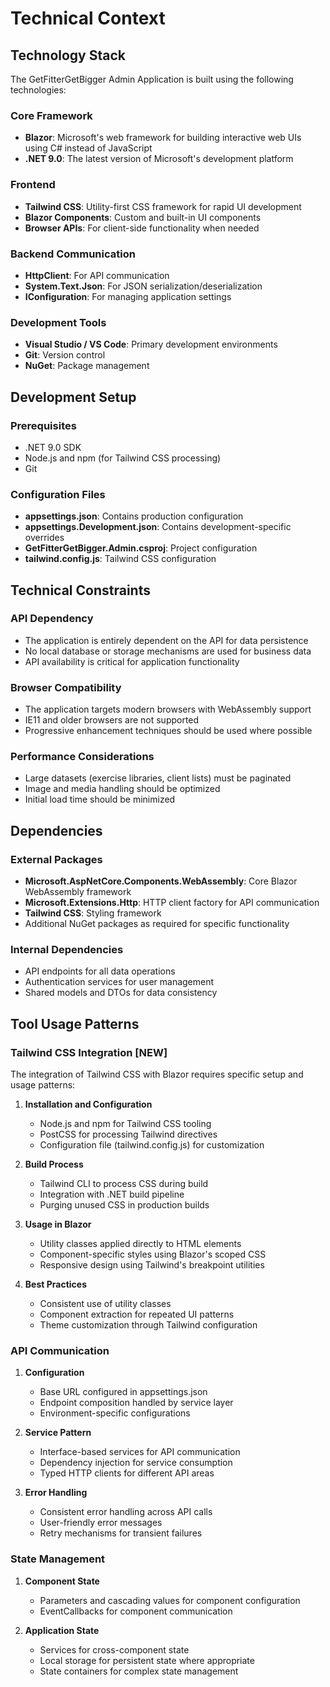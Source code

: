 # Technical Context

## Technology Stack

The GetFitterGetBigger Admin Application is built using the following technologies:

### Core Framework
- **Blazor**: Microsoft's web framework for building interactive web UIs using C# instead of JavaScript
- **.NET 9.0**: The latest version of Microsoft's development platform

### Frontend
- **Tailwind CSS**: Utility-first CSS framework for rapid UI development
- **Blazor Components**: Custom and built-in UI components
- **Browser APIs**: For client-side functionality when needed

### Backend Communication
- **HttpClient**: For API communication
- **System.Text.Json**: For JSON serialization/deserialization
- **IConfiguration**: For managing application settings

### Development Tools
- **Visual Studio / VS Code**: Primary development environments
- **Git**: Version control
- **NuGet**: Package management

## Development Setup

### Prerequisites
- .NET 9.0 SDK
- Node.js and npm (for Tailwind CSS processing)
- Git

### Configuration Files
- **appsettings.json**: Contains production configuration
- **appsettings.Development.json**: Contains development-specific overrides
- **GetFitterGetBigger.Admin.csproj**: Project configuration
- **tailwind.config.js**: Tailwind CSS configuration

## Technical Constraints

### API Dependency
- The application is entirely dependent on the API for data persistence
- No local database or storage mechanisms are used for business data
- API availability is critical for application functionality

### Browser Compatibility
- The application targets modern browsers with WebAssembly support
- IE11 and older browsers are not supported
- Progressive enhancement techniques should be used where possible

### Performance Considerations
- Large datasets (exercise libraries, client lists) must be paginated
- Image and media handling should be optimized
- Initial load time should be minimized

## Dependencies

### External Packages
- **Microsoft.AspNetCore.Components.WebAssembly**: Core Blazor WebAssembly framework
- **Microsoft.Extensions.Http**: HTTP client factory for API communication
- **Tailwind CSS**: Styling framework
- Additional NuGet packages as required for specific functionality

### Internal Dependencies
- API endpoints for all data operations
- Authentication services for user management
- Shared models and DTOs for data consistency

## Tool Usage Patterns

### Tailwind CSS Integration [NEW]

The integration of Tailwind CSS with Blazor requires specific setup and usage patterns:

1. **Installation and Configuration**
   - Node.js and npm for Tailwind CSS tooling
   - PostCSS for processing Tailwind directives
   - Configuration file (tailwind.config.js) for customization

2. **Build Process**
   - Tailwind CLI to process CSS during build
   - Integration with .NET build pipeline
   - Purging unused CSS in production builds

3. **Usage in Blazor**
   - Utility classes applied directly to HTML elements
   - Component-specific styles using Blazor's scoped CSS
   - Responsive design using Tailwind's breakpoint utilities

4. **Best Practices**
   - Consistent use of utility classes
   - Component extraction for repeated UI patterns
   - Theme customization through Tailwind configuration

### API Communication

1. **Configuration**
   - Base URL configured in appsettings.json
   - Endpoint composition handled by service layer
   - Environment-specific configurations

2. **Service Pattern**
   - Interface-based services for API communication
   - Dependency injection for service consumption
   - Typed HTTP clients for different API areas

3. **Error Handling**
   - Consistent error handling across API calls
   - User-friendly error messages
   - Retry mechanisms for transient failures

### State Management

1. **Component State**
   - Parameters and cascading values for component configuration
   - EventCallbacks for component communication

2. **Application State**
   - Services for cross-component state
   - Local storage for persistent state where appropriate
   - State containers for complex state management

